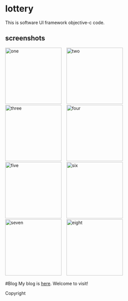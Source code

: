 # lottery
This is software UI framework objective-c code.

screenshots
-----------------------
<img alt="one" src="https://raw.github.com/charsdavy/lottery/master/screenshots/lottery1.jpg" width="180">
&nbsp;&nbsp;
<img alt="two" src="https://raw.github.com/charsdavy/lottery/master/screenshots/lottery2.jpg" width="180">
&nbsp;&nbsp;
<img alt="three" src="https://raw.github.com/charsdavy/lottery/master/screenshots/lottery3.jpg" width="180">
&nbsp;&nbsp;
<img alt="four" src="https://raw.github.com/charsdavy/lottery/master/screenshots/lottery4.jpg" width="180">
&nbsp;&nbsp;
<img alt="five" src="https://raw.github.com/charsdavy/lottery/master/screenshots/lottery5.jpg" width="180">
&nbsp;&nbsp;
<img alt="six" src="https://raw.github.com/charsdavy/lottery/master/screenshots/lottery6.jpg" width="180">
&nbsp;&nbsp;
<img alt="seven" src="https://raw.github.com/charsdavy/lottery/master/screenshots/lottery7.jpg" width="180">
&nbsp;&nbsp;
<img alt="eight" src="https://raw.github.com/charsdavy/lottery/master/screenshots/lottery8.jpg" width="180">
&nbsp;&nbsp;

#Blog
My blog is [here](http://www.cnblogs.com/chars). Welcome to visit!

Copyright
